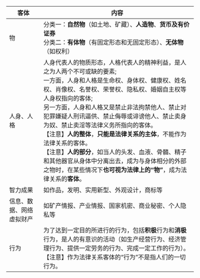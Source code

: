 | 客体           | 内容                                                                                                                                                                                                                                                                                                                    |
| ------------ | --------------------------------------------------------------------------------------------------------------------------------------------------------------------------------------------------------------------------------------------------------------------------------------------------------------------- |
| 物            | 分类一：**自然物**（如土地、矿藏）、**人造物**、**货币及有价证券**<br>分类二：**有体物**（有固定形态和无固定形态）、**无体物** （如权利）                                                                                                                                                                                                                                     |
| 人身、人格        | 人身代表人的物质形态，人格代表人的精神利益，是人之为人两个不可或缺的要素;<br>一方面，人身和人格是生命权、身体权、健康权、姓名权、肖像权、名誉权、荣誉权、隐私权、婚姻自主权等人身权指向的客体;<br>另一方面，人身和人格又是禁止非法拘禁他人、禁止对犯罪嫌疑人刑讯逼供、禁止侮辱或诽谤他人、禁止卖身为奴、禁止卖淫等法律义务所指向的客体。<br>【注意】**人的整体**，**只能是法律关系的主体**，不能作为法律关系的客体。<br>【注意】**人的部分**，如当人的头发、血液、骨髓、精子和其他器官从身体中分离出去，成为与身体相分的外部之物时，在某些情况下**也可视为法律上的“物”**，成为法律关系的**客体**。 |
| 智力成果         | 如作品，发明、实用新型、外观设计，商标等                                                                                                                                                                                                                                                                                                  |
| 信息、数据、网络虚拟财产 | 如矿产情报、产业情报、国家机密、商业秘密、个人隐私等                                                                                                                                                                                                                                                                                            |
| 行为           | 为了达到一定目的所进行的行为，包括**积极**行为和**消极**行为，是人的有意识的活动（如生产经营行为、经济管理行为、提供一定劳务的行为、完成一定工作的行为）。<br>【注意】作为法律关系客体的“行为”不是指人们的一切行为。                                                                                                                                                                                                     |
